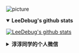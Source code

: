 <!--### Hi there 👋-->

<!--
**LeeDebug/LeeDebug** is a ✨ _special_ ✨ repository because its `README.md` (this file) appears on your GitHub profile.

Here are some ideas to get you started:

- 🔭 I’m currently working on ...
- 🌱 I’m currently learning ...
- 👯 I’m looking to collaborate on ...
- 🤔 I’m looking for help with ...
- 💬 Ask me about ...
- 📫 How to reach me: ...
- 😄 Pronouns: ...
- ⚡ Fun fact: ...
-->

![picture](https://cdn.jsdelivr.net/gh/LeeDebug/PicGo/img/20201210233843.gif)


<details open>
  <summary><b>LeeDebug's github stats</b></summary>

  [![LeeDebug's github stats](https://github-readme-stats.vercel.app/api?username=LeeDebug&show_icons=true&theme=cobalt)](https://github.com/anuraghazra/github-readme-stats)
  
</details>


<details>
  <summary><b>淳淳同学的个人微信</b></summary>

  <div align="center">
    <img src="https://cdn.jsdelivr.net/gh/LeeDebug/PicGo/img/20210527113237.png" alt="淳淳同学的个人微信">
  </div>
</details>
